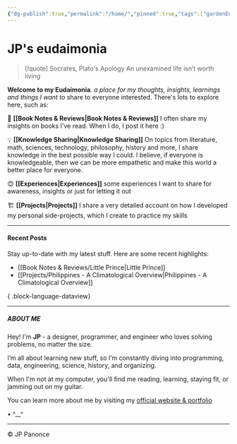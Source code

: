 ```yaml
---
{"dg-publish":true,"permalink":"/home/","pinned":true,"tags":["gardenEntry"]}
---
```


# JP's eudaimonia

> [!quote] Socrates, Plato's Apology 
> An unexamined life isn’t worth living

**Welcome to my Eudaimonia**.   *a place for my thoughts, insights, learnings and things I want to* share to everyone interested. There's lots to explore here, such as:


 📖 **[[Book Notes & Reviews\|Book Notes & Reviews]]**
   I often share my insights on books I've read. When I do, I post it here :)

💡 **[[Knowledge Sharing\|Knowledge Sharing]]**
On topics from literature, math, sciences, technology, philosophy, history and more, I share knowledge in the best possible way I could. I believe, if everyone is knowledgeable, then we can be more empathetic and make this world a better place for everyone.

😊 **[[Experiences\|Experiences]]**
  some experiences I want to share for awareness, insights or just for letting it out


🏗️ **[[Projects\|Projects]]**
I share a very detailed account on how I developed my personal side-projects, which I create to practice my skills


---
#### Recent Posts
Stay up-to-date with my latest stuff. Here are some recent highlights:

- [[Book Notes & Reviews/Little Prince\|Little Prince]]
- [[Projects/Philippines - A Climatological Overview\|Philippines - A Climatological Overview]]

{ .block-language-dataview}




---

##### ABOUT ME

Hey! I'm **JP** - a designer, programmer, and engineer who loves solving problems, no matter the size.

I’m all about learning new stuff, so I’m constantly diving into programming, data, engineering, science, history, and organizing.

When I'm not at my computer, you'll find me reading, learning, staying fit, or jamming out on my guitar.

You can learn more about me by visiting my [official website & portfolio](https://jp-panonce.github.io)    

• ^\_\_^

---
©️ JP Panonce












